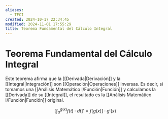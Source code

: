 ```yaml
---
aliases:
  - TFCI
created: 2024-10-17 22:34:45
modified: 2024-11-01 17:55:29
title: Teorema Fundamental del Cálculo Integral
---
```


# Teorema Fundamental del Cálculo Integral

Este teorema afirma que la [[Derivada|Derivación]] y la [[Integral|Integración]] son [[Operación|Operaciones]] inversas. Es decir, si tomamos una [[Análisis Matemático I/Función|Función]] y calculamos la [[Derivada]] de su [[Integral]], el resultado es la [[Análisis Matemático I/Función|Función]] original.

$$
\left[
    \int_a^{g(x)} f(t) \cdot dt
\right]' =
f[ g(x) ] \cdot g'(x)
$$
